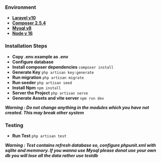 ### Environment

- **[Laravel v10](https://laravel.com/docs/10.x)**
- **[Composer 2.5.4](https://getcomposer.org/)**
- **[Mysql v8](https://www.mysql.com/)**
- **[Node v 16](https://nodejs.org/en/)**

### Installation Steps

- **Copy .env.example as .env**
- **Configure database**
- **Install composer dependencies** ```composer install``` 
- **Generate Key** ```php artisan key:generate```
- **Run migration** ```php artisan migrate``` 
- **Run seeder** ```php artisan seed``` 
- **Install Npm** ```npm install```
- **Server the Project** ```php artisan serve```
- **Generate Assets and vite server** ```npm run dev```


***Warning : Do not change anything in the modules which you have not created. This may break other system*** 

### Testing
- **Run Test** ```php artisan test```

***Warning : Test contains refresh database so, configure phpunit.xml with sqlite and memmory. If you wanna use Mysql please donot use your own db you will lose all the data rather use testdb***   

